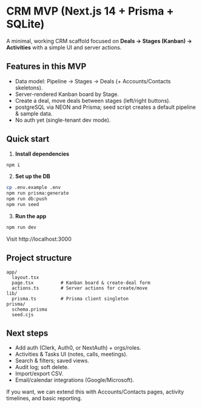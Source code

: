 # CRM MVP (Next.js 14 + Prisma + SQLite)

A minimal, working CRM scaffold focused on **Deals → Stages (Kanban) → Activities** with a simple UI and server actions.

## Features in this MVP
- Data model: Pipeline → Stages → Deals (+ Accounts/Contacts skeletons).
- Server-rendered Kanban board by Stage.
- Create a deal, move deals between stages (left/right buttons).
- postgreSQL via NEON and Prisma; seed script creates a default pipeline & sample data.
- No auth yet (single-tenant dev mode).

## Quick start

1) **Install dependencies**
```bash
npm i
```

2) **Set up the DB**
```bash
cp .env.example .env
npm run prisma:generate
npm run db:push
npm run seed
```

3) **Run the app**
```bash
npm run dev
```

Visit http://localhost:3000

## Project structure
```
app/
  layout.tsx
  page.tsx          # Kanban board & create-deal form
  actions.ts        # Server actions for create/move
lib/
  prisma.ts         # Prisma client singleton
prisma/
  schema.prisma
  seed.cjs
```

## Next steps
- Add auth (Clerk, Auth0, or NextAuth) + orgs/roles.
- Activities & Tasks UI (notes, calls, meetings).
- Search & filters; saved views.
- Audit log; soft delete.
- Import/export CSV.
- Email/calendar integrations (Google/Microsoft).

If you want, we can extend this with Accounts/Contacts pages, activity timelines, and basic reporting.
